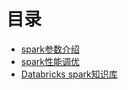 # 目录

* [spark参数介绍](config.md)
* [spark性能调优](tuning.md)
* [Databricks spark知识库](databricks-spark-knowledge-base.md)



